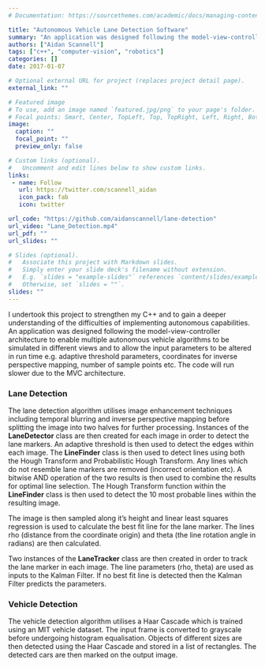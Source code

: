 ```yaml
---
# Documentation: https://sourcethemes.com/academic/docs/managing-content/

title: "Autonomous Vehicle Lane Detection Software"
summary: "An application was designed following the model-view-controller architecture to enable multiple autonomous vehicle algorithms to be simulated in different views and to allow the input parameters to be altered in run time e.g. adaptive threshold parameters, coordinates for inverse perspective mapping, number of sample points etc. The code will run slower due to the MVC architecture."
authors: ["Aidan Scannell"]
tags: ["c++", "computer-vision", "robotics"]
categories: []
date: 2017-01-07

# Optional external URL for project (replaces project detail page).
external_link: ""

# Featured image
# To use, add an image named `featured.jpg/png` to your page's folder.
# Focal points: Smart, Center, TopLeft, Top, TopRight, Left, Right, BottomLeft, Bottom, BottomRight.
image:
  caption: ""
  focal_point: ""
  preview_only: false

# Custom links (optional).
#   Uncomment and edit lines below to show custom links.
links:
 - name: Follow
   url: https://twitter.com/scannell_aidan
   icon_pack: fab
   icon: twitter

url_code: "https://github.com/aidanscannell/lane-detection"
url_video: "Lane_Detection.mp4"
url_pdf: ""
url_slides: ""

# Slides (optional).
#   Associate this project with Markdown slides.
#   Simply enter your slide deck's filename without extension.
#   E.g. `slides = "example-slides"` references `content/slides/example-slides.md`.
#   Otherwise, set `slides = ""`.
slides: ""
---
```

I undertook this project to strengthen my C++ and to gain a deeper understanding of the difficulties
of implementing autonomous capabilities. An application was designed following
the model-view-controller architecture to enable multiple autonomous vehicle algorithms to be simulated
in different
views and to allow the input parameters to be altered in run time e.g. adaptive threshold parameters,
coordinates for inverse perspective mapping, number of sample points etc. The code will run slower due
to the
MVC architecture.

### Lane Detection

The lane detection algorithm utilises image enhancement
techniques including temporal blurring and inverse
perspective mapping before splitting the image into two halves for further processing. Instances of the
**LaneDetector** class are then created for each image in order to detect the lane markers.
An adaptive threshold is then used to detect the edges within each image.
The **LineFinder** class is then used to detect lines using both the Hough Transform and
Probabilistic Hough Transform.
Any lines which do not resemble lane markers are removed (incorrect orientation etc).
A bitwise AND operation of the two results is then used to combine the results for optimal line
selection.
The Hough Transform function within the **LineFinder** class is then used to detect the 10 most
probable lines
within the resulting image.

The image is then sampled along it’s height and linear least squares
regression is used to calculate the best fit line for the lane marker.
The lines rho (distance from the coordinate origin) and theta (the line rotation angle in radians) are
then calculated.

Two instances of the **LaneTracker** class are then created
in order to track the lane marker in each image.
The line parameters (rho, theta) are used as inputs to the Kalman Filter.
If no best fit line is detected then the Kalman Filter predicts the parameters.

### Vehicle Detection

The vehicle detection algorithm utilises a Haar Cascade which
is trained using an MIT vehicle dataset.
The input frame is converted to grayscale before undergoing histogram equalisation.
Objects of different sizes are then detected using the Haar Cascade and stored in a list of rectangles.
The detected cars are then marked on the output image.
